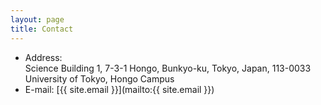 ```yaml
---
layout: page
title: Contact
---
```


- Address:    
  Science Building 1, 7-3-1 Hongo, Bunkyo-ku, Tokyo, Japan, 113-0033  
  University of Tokyo, Hongo Campus  
- E-mail: [{{ site.email }}](mailto:{{ site.email }})  
